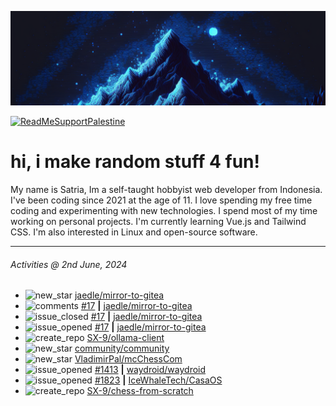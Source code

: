 ![](banner.png)

[![ReadMeSupportPalestine](https://github.com/Safouene1/support-palestine-banner/blob/master/banner-support.svg)](https://github.com/Safouene1/support-palestine-banner)

# hi, i make random stuff 4 fun!

My name is Satria, Im a self-taught hobbyist web developer from Indonesia. I've been coding since 2021 at the age of 11. I love spending my free time coding and experimenting with new technologies. I spend most of my time working on personal projects. I'm currently learning Vue.js and Tailwind CSS. I'm also interested in Linux and open-source software.

---

<!--RECENT_ACTIVITY:last_update-->
###### Activities @ 2nd June, 2024
<!--RECENT_ACTIVITY:last_update_end-->

<!--RECENT_ACTIVITY:start-->
- ![new_star](https://cdn.jsdelivr.net/gh/Readme-Workflows/Readme-Icons@main/icons/octicons/StarredRepositoryYellow.svg) [jaedle/mirror-to-gitea](https://github.com/jaedle/mirror-to-gitea)<br>
- ![comments](https://cdn.jsdelivr.net/gh/Readme-Workflows/Readme-Icons@main/icons/octicons/Comment.svg) [#17](https://github.com/jaedle/mirror-to-gitea/issues/17#issuecomment-2131810444) **|** [jaedle/mirror-to-gitea](https://github.com/jaedle/mirror-to-gitea)<br>
- ![issue_closed](https://cdn.jsdelivr.net/gh/Readme-Workflows/Readme-Icons@main/icons/octicons/IssueClosed.svg) [#17](https://github.com/jaedle/mirror-to-gitea/issues/17) **|** [jaedle/mirror-to-gitea](https://github.com/jaedle/mirror-to-gitea)<br>
- ![issue_opened](https://cdn.jsdelivr.net/gh/Readme-Workflows/Readme-Icons@main/icons/octicons/IssueOpened.svg) [#17](https://github.com/jaedle/mirror-to-gitea/issues/17) **|** [jaedle/mirror-to-gitea](https://github.com/jaedle/mirror-to-gitea)<br>
- ![create_repo](https://cdn.jsdelivr.net/gh/Readme-Workflows/Readme-Icons@main/icons/octicons/Repository.svg) [SX-9/ollama-client](https://github.com/SX-9/ollama-client)<br>
- ![new_star](https://cdn.jsdelivr.net/gh/Readme-Workflows/Readme-Icons@main/icons/octicons/StarredRepositoryYellow.svg) [community/community](https://github.com/community/community)<br>
- ![new_star](https://cdn.jsdelivr.net/gh/Readme-Workflows/Readme-Icons@main/icons/octicons/StarredRepositoryYellow.svg) [VladimirPal/mcChessCom](https://github.com/VladimirPal/mcChessCom)<br>
- ![issue_opened](https://cdn.jsdelivr.net/gh/Readme-Workflows/Readme-Icons@main/icons/octicons/IssueOpened.svg) [#1413](https://github.com/waydroid/waydroid/issues/1413) **|** [waydroid/waydroid](https://github.com/waydroid/waydroid)<br>
- ![issue_opened](https://cdn.jsdelivr.net/gh/Readme-Workflows/Readme-Icons@main/icons/octicons/IssueOpened.svg) [#1823](https://github.com/IceWhaleTech/CasaOS/issues/1823) **|** [IceWhaleTech/CasaOS](https://github.com/IceWhaleTech/CasaOS)<br>
- ![create_repo](https://cdn.jsdelivr.net/gh/Readme-Workflows/Readme-Icons@main/icons/octicons/Repository.svg) [SX-9/chess-from-scratch](https://github.com/SX-9/chess-from-scratch)<br>
<!--RECENT_ACTIVITY:end-->
